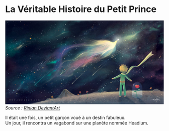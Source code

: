 # La Véritable Histoire du Petit Prince

![Le Petit Prince sur une planète dans l'espace](PPN.jpg)
*Source : [Rinian DeviantArt](https://www.deviantart.com/rinian/art/The-Little-Prince-358731292)*

Il était une fois, un petit garçon voué à un destin fabuleux. <br/>
Un jour, il rencontra un vagabond sur une planète nommée Headium. <br/>


